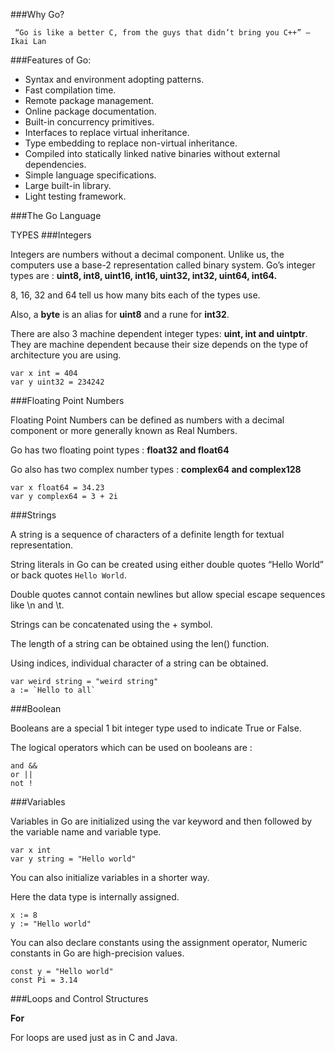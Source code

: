 ###Why Go?
```
 “Go is like a better C, from the guys that didn’t bring you C++” — Ikai Lan
```

###Features of Go:

* Syntax and environment adopting patterns.
* Fast compilation time.
* Remote package management.
* Online package documentation.
* Built-in concurrency primitives.
* Interfaces to replace virtual inheritance.
* Type embedding to replace non-virtual inheritance.
* Compiled into statically linked native binaries without external dependencies.
* Simple language specifications.
* Large built-in library.
* Light testing framework.

###The Go Language

TYPES
###Integers

Integers are numbers without a decimal component. Unlike us, the computers use a base-2 representation called binary system. Go’s integer types are : **uint8, int8, uint16, int16, uint32, int32, uint64, int64.**

8, 16, 32 and 64 tell us how many bits each of the types use.

Also, a **byte** is an alias for **uint8** and a rune for **int32**.

There are also 3 machine dependent integer types: **uint, int and uintptr**. They are machine dependent because their size depends on the type of architecture you are using.

```
var x int = 404
var y uint32 = 234242
```

###Floating Point Numbers

Floating Point Numbers can be defined as numbers with a decimal component or more generally known as Real Numbers.

Go has two floating point types : **float32 and float64**

Go also has two complex number types : **complex64 and complex128**

```
var x float64 = 34.23
var y complex64 = 3 + 2i
```

###Strings

A string is a sequence of characters of a definite length for textual representation.

String literals in Go can be created using either double quotes “Hello World” or back quotes `Hello World`.

Double quotes cannot contain newlines but allow special escape sequences like \n and \t.

Strings can be concatenated using the + symbol.

The length of a string can be obtained using the len(<string>) function.

Using indices, individual character of a string can be obtained.

```
var weird string = "weird string"
a := `Hello to all`
```

###Boolean

Booleans are a special 1 bit integer type used to indicate True or False.

The logical operators which can be used on booleans are :

```
and &&
or ||
not !
```

###Variables

Variables in Go are initialized using the var keyword and then followed by the variable name and variable type.
```
var x int
var y string = "Hello world"
```

You can also initialize variables in a shorter way.

Here the data type is internally assigned.
```
x := 8
y := "Hello world"
```

You can also declare constants using the assignment operator, Numeric constants in Go are high-precision values.
```
const y = "Hello world"
const Pi = 3.14
```

###Loops and Control Structures

**For**

For loops are used just as in C and Java.